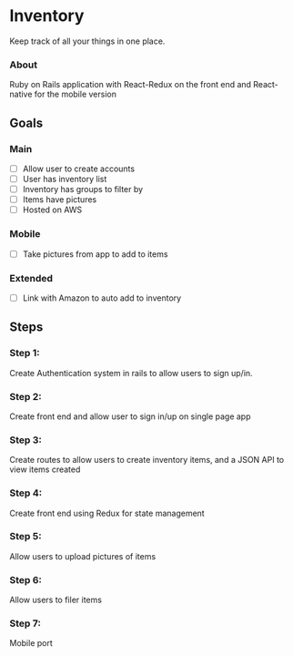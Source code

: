 # Inventory
Keep track of all your things in one place.

### About

Ruby on Rails application with React-Redux on the front end and React-native
for the mobile version

## Goals

### Main

- [ ] Allow user to create accounts
- [ ] User has inventory list
- [ ] Inventory has groups to filter by
- [ ] Items have pictures
- [ ] Hosted on AWS

### Mobile

- [ ] Take pictures from app to add to items

### Extended

- [ ] Link with Amazon to auto add to inventory


## Steps

### Step 1:

Create Authentication system in rails to allow users to sign up/in.

### Step 2:

Create front end and allow user to sign in/up on single page app

### Step 3:

Create routes to allow users to create inventory items, and a JSON API to
view items created

### Step 4:

Create front end using Redux for state management

### Step 5:

Allow users to upload pictures of items

### Step 6:

Allow users to filer items

### Step 7:

Mobile port
